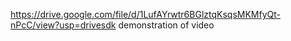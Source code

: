  https://drive.google.com/file/d/1LufAYrwtr6BGlztqKsqsMKMfyQt-nPcC/view?usp=drivesdk  demonstration of video
